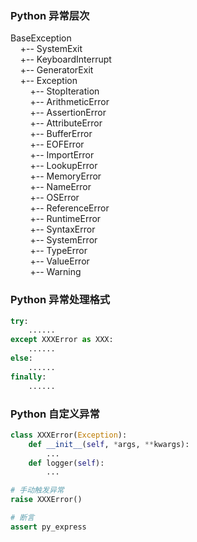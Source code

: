 
### Python 异常层次
BaseException  
&nbsp;&nbsp;&nbsp;&nbsp;+-- SystemExit  
&nbsp;&nbsp;&nbsp;&nbsp;+-- KeyboardInterrupt  
&nbsp;&nbsp;&nbsp;&nbsp;+-- GeneratorExit  
&nbsp;&nbsp;&nbsp;&nbsp;+-- Exception  
&nbsp;&nbsp;&nbsp;&nbsp;&nbsp;&nbsp;&nbsp;&nbsp;+-- StopIteration  
&nbsp;&nbsp;&nbsp;&nbsp;&nbsp;&nbsp;&nbsp;&nbsp;+-- ArithmeticError  
&nbsp;&nbsp;&nbsp;&nbsp;&nbsp;&nbsp;&nbsp;&nbsp;+-- AssertionError  
&nbsp;&nbsp;&nbsp;&nbsp;&nbsp;&nbsp;&nbsp;&nbsp;+-- AttributeError  
&nbsp;&nbsp;&nbsp;&nbsp;&nbsp;&nbsp;&nbsp;&nbsp;+-- BufferError  
&nbsp;&nbsp;&nbsp;&nbsp;&nbsp;&nbsp;&nbsp;&nbsp;+-- EOFError  
&nbsp;&nbsp;&nbsp;&nbsp;&nbsp;&nbsp;&nbsp;&nbsp;+-- ImportError  
&nbsp;&nbsp;&nbsp;&nbsp;&nbsp;&nbsp;&nbsp;&nbsp;+-- LookupError  
&nbsp;&nbsp;&nbsp;&nbsp;&nbsp;&nbsp;&nbsp;&nbsp;+-- MemoryError  
&nbsp;&nbsp;&nbsp;&nbsp;&nbsp;&nbsp;&nbsp;&nbsp;+-- NameError  
&nbsp;&nbsp;&nbsp;&nbsp;&nbsp;&nbsp;&nbsp;&nbsp;+-- OSError  
&nbsp;&nbsp;&nbsp;&nbsp;&nbsp;&nbsp;&nbsp;&nbsp;+-- ReferenceError  
&nbsp;&nbsp;&nbsp;&nbsp;&nbsp;&nbsp;&nbsp;&nbsp;+-- RuntimeError  
&nbsp;&nbsp;&nbsp;&nbsp;&nbsp;&nbsp;&nbsp;&nbsp;+-- SyntaxError  
&nbsp;&nbsp;&nbsp;&nbsp;&nbsp;&nbsp;&nbsp;&nbsp;+-- SystemError  
&nbsp;&nbsp;&nbsp;&nbsp;&nbsp;&nbsp;&nbsp;&nbsp;+-- TypeError  
&nbsp;&nbsp;&nbsp;&nbsp;&nbsp;&nbsp;&nbsp;&nbsp;+-- ValueError  
&nbsp;&nbsp;&nbsp;&nbsp;&nbsp;&nbsp;&nbsp;&nbsp;+-- Warning  

### Python 异常处理格式
```python
try:
    ......
except XXXError as XXX:
    ......
else:
    ......
finally:
    ......
```

### Python 自定义异常
```python
class XXXError(Exception):
    def __init__(self, *args, **kwargs):
        ...
    def logger(self):
        ...

# 手动触发异常
raise XXXError()

# 断言
assert py_express
```
